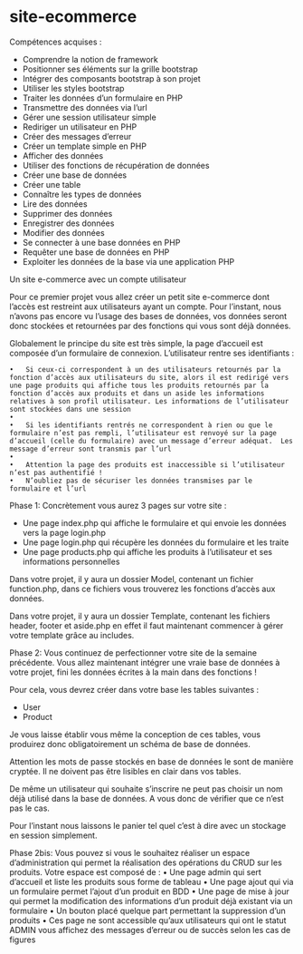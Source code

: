 # site-ecommerce

Compétences acquises :

- Comprendre la notion de framework
- Positionner ses éléments sur la grille bootstrap
- Intégrer des composants bootstrap à son projet
- Utiliser les styles bootstrap
- Traiter les données d’un formulaire en PHP
- Transmettre des données via l’url
- Gérer une session utilisateur simple
- Rediriger un utilisateur en PHP
- Créer des messages d’erreur
- Créer un template simple en PHP
- Afficher des données
- Utiliser des fonctions de récupération de données
- Créer une base de données
- Créer une table
- Connaître les types de données
- Lire des données
- Supprimer des données
- Enregistrer des données
- Modifier des données
- Se connecter à une base données en PHP
- Requêter une base de données en PHP
- Exploiter les données de la base via une application PHP


Un site e-commerce avec un compte utilisateur

Pour ce premier projet vous allez créer un petit site e-commerce dont l’accès est restreint aux utilisateurs ayant un compte. Pour l’instant, nous n’avons pas encore vu l’usage des bases de données, vos données seront donc stockées et retournées par des fonctions qui vous sont déjà données.

Globalement le principe du site est très simple, la page d’accueil est composée d’un formulaire de connexion. L’utilisateur rentre ses identifiants :

	•	Si ceux-ci correspondent à un des utilisateurs retournés par la fonction d’accès aux utilisateurs du site, alors il est redirigé vers une page produits qui affiche tous les produits retournés par la fonction d’accès aux produits et dans un aside les informations relatives à son profil utilisateur. Les informations de l’utilisateur sont stockées dans une session
	•
	•	Si les identifiants rentrés ne correspondent à rien ou que le formulaire n’est pas rempli, l’utilisateur est renvoyé sur la page d’accueil (celle du formulaire) avec un message d’erreur adéquat.  Les message d’erreur sont transmis par l’url
	•
	•	Attention la page des produits est inaccessible si l’utilisateur n’est pas authentifié ! 
	•	N’oubliez pas de sécuriser les données transmises par le formulaire et l’url
Phase 1:
Concrètement vous aurez  3 pages sur votre site :
- Une page index.php qui affiche le formulaire et qui envoie les données vers la page login.php
- Une page login.php qui récupère les données du formulaire et les traite
- Une page products.php qui affiche les produits à l’utilisateur et ses informations personnelles

Dans votre projet, il y aura un dossier Model, contenant un fichier function.php, dans ce fichiers vous trouverez les fonctions d’accès aux données.

Dans votre projet, il y aura un dossier Template, contenant les fichiers header, footer et aside.php en effet il faut maintenant commencer à gérer votre template grâce au includes.

Phase 2:
Vous continuez de perfectionner votre site de la semaine précédente. Vous allez maintenant intégrer une vraie base de données à votre projet, fini les données écrites à la main dans des fonctions !

Pour cela, vous devrez créer dans votre base les tables suivantes : 
- User
- Product

Je vous laisse établir vous même la conception de ces tables, vous produirez donc obligatoirement un schéma de base de données.

Attention les mots de passe stockés en base de données le sont de manière cryptée. Il ne doivent pas être lisibles en clair dans vos tables. 

De même un utilisateur qui souhaite s’inscrire ne peut pas choisir un nom déjà utilisé dans la base de données. A vous donc de vérifier que ce n’est pas le cas.

Pour l’instant nous laissons le panier tel quel c’est à dire avec un stockage en session simplement.

Phase 2bis:
Vous pouvez si vous le souhaitez réaliser un espace d’administration qui permet la réalisation des opérations du CRUD sur les produits. Votre espace est composé de :
	•	Une page admin qui sert d’accueil et liste les produits sous forme de tableau
	•	Une page ajout qui via un formulaire permet l’ajout d’un produit en BDD
	•	Une page de mise à jour qui permet la modification des informations d’un produit déjà existant via un formulaire
	•	Un bouton placé quelque part permettant la suppression d’un produits
	•	Ces page ne sont accessible qu’aux utilisateurs qui ont le statut ADMIN
    vous affichez des messages d’erreur ou de succès selon les cas de figures

